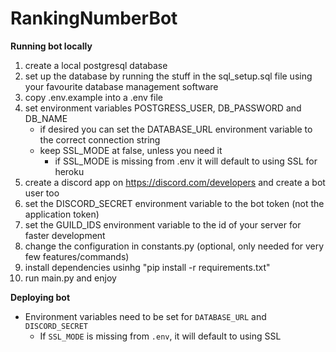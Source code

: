 # RankingNumberBot

**Running bot locally**
1. create a local postgresql database
2. set up the database by running the stuff in the sql_setup.sql file using your favourite database management software
3. copy .env.example into a .env file
4. set environment variables POSTGRESS_USER, DB_PASSWORD and DB_NAME
   - if desired you can set the DATABASE_URL environment variable to the correct connection string
   - keep SSL_MODE at false, unless you need it
       - if SSL_MODE is missing from .env it will default to using SSL for heroku
5. create a discord app on https://discord.com/developers and create a bot user too
6. set the DISCORD_SECRET environment variable to the bot token (not the application token)
7. set the GUILD_IDS environment variable to the id of your server for faster development
8. change the configuration in constants.py (optional, only needed for very few features/commands)
9. install dependencies usinhg "pip install -r requirements.txt"
10. run main.py and enjoy

**Deploying bot**
   - Environment variables need to be set for `DATABASE_URL` and `DISCORD_SECRET` 
       - If `SSL_MODE` is missing from `.env`, it will default to using SSL
